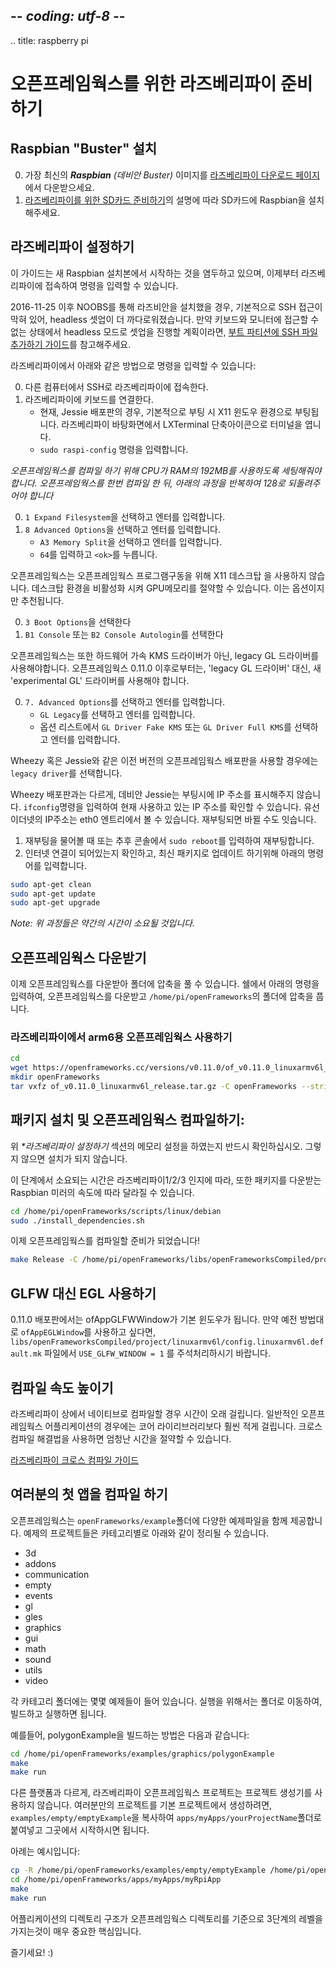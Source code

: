 ## -*- coding: utf-8 -*-
.. title: raspberry pi

오픈프레임웍스를 위한 라즈베리파이 준비하기
============

## Raspbian "Buster" 설치
0. 가장 최신의 _**Raspbian** (데비안 Buster)_ 이미지를 [라즈베리파이 다운로드 페이지](http://www.raspberrypi.org/downloads)에서 다운받으세요.
1. [라즈베리파이를 위한 SD카드 준비하기](http://elinux.org/RPi_Easy_SD_Card_Setup)의 설명에 따라 SD카드에 Raspbian을 설치해주세요.

## 라즈베리파이 설정하기
이 가이드는 새 Raspbian 설치본에서 시작하는 것을 염두하고 있으며, 이제부터 라즈베리파이에 접속하여 명령을 입력할 수 있습니다.

2016-11-25 이후 NOOBS를 통해 라즈비안을 설치했을 경우, 기본적으로 SSH 접근이 막혀 있어, headless 셋업이 더 까다로워졌습니다. 만약 키보드와 모니터에 접근할 수 없는 상태에서 headless 모드로 셋업을 진행할 계획이라면, [부트 파티션에 SSH 파일 추가하기 가이드](https://www.raspberrypi.org/documentation/remote-access/ssh/)를 참고해주세요.

라즈베리파이에서 아래와 같은 방법으로 명령을 입력할 수 있습니다:

0. 다른 컴퓨터에서 SSH로 라즈베리파이에 접속한다.
0. 라즈베리파이에 키보드를 연결한다.
	* 현재, Jessie 배포판의 경우, 기본적으로 부팅 시 X11 윈도우 환경으로 부팅됩니다. 라즈베리파이 바탕화면에서 LXTerminal 단축아이콘으로 터미널을 엽니다.
	* `sudo raspi-config` 명령을 입력합니다.

_오픈프레임웍스를 컴파일 하기 위해 CPU가 RAM의 192MB를 사용하도록 세팅해줘야 합니다. 오픈프레임웍스를 한번 컴파일 한 뒤, 아래의 과정을 반복하여 128로 되돌려주어야 합니다_

0.  `1 Expand Filesystem`을 선택하고 엔터를 입력합니다.
0.  `8 Advanced Options`을 선택하고 엔터를 입력합니다.
	* `A3 Memory Split`을 선택하고 엔터를 입력합니다.
	* `64`를 입력하고 `<ok>`를 누릅니다.


오픈프레임웍스는 오픈프레임웍스 프로그램구동을 위해 X11 데스크탑 을 사용하지 않습니다. 데스크탑 환경을 비활성화 시켜 GPU메모리를 절약할 수 있습니다. 이는 옵션이지만 추천됩니다.

0. `3 Boot Options`을 선택한다
0. `B1 Console` 또는 `B2 Console Autologin`를 선택한다

오픈프레임웍스는 또한 하드웨어 가속 KMS 드라이버가 아닌, legacy GL 드라이버를 사용해야합니다.
오픈프레임웍스 0.11.0 이후로부터는, 'legacy GL 드라이버' 대신, 새 'experimental GL' 드라이버를 사용해야 합니다.

0. `7. Advanced Options`를 선택하고 엔터를 입력합니다.
	* `GL Legacy`를 선택하고 엔터를 입력합니다.
	* 옵션 리스트에서 `GL Driver Fake KMS` 또는 `GL Driver Full KMS`를 선택하고 엔터를 입력합니다.
  
  Wheezy 혹은 Jessie와 같은 이전 버전의 오픈프레임웍스 배포판을 사용할 경우에는 `legacy driver`를 선택합니다.

Wheezy 배포판과는 다르게, 데비안 Jessie는 부팅시에 IP 주소를 표시해주지 않습니다. `ifconfig`명령을 입력하여 현재 사용하고 있는 IP 주소를 확인할 수 있습니다. 유선 이더넷의 IP주소는 eth0 엔트리에서 볼 수 있습니다. 재부팅되면 바뀔 수도 잇습니다.

1. 재부팅을 물어볼 때 또는 추후 콘솔에서 `sudo reboot`를 입력하여 재부팅합니다.
2. 인터넷 연결이 되어있는지 확인하고, 최신 패키지로 업데이트 하기위해 아래의 명령어를 입력합니다.

```sh
sudo apt-get clean
sudo apt-get update
sudo apt-get upgrade
```

_Note: 위 과정들은 약간의 시간이 소요될 것입니다._

## 오픈프레임웍스 다운받기
이제 오픈프레임웍스를 다운받아 폴더에 압축을 풀 수 있습니다. 쉘에서 아래의 명령을 입력하여, 오픈프레임웍스를 다운받고 `/home/pi/openFrameworks`의 폴더에 압축을 풉니다.

### 라즈베리파이에서 arm6용 오픈프레임웍스 사용하기

```sh
cd
wget https://openframeworks.cc/versions/v0.11.0/of_v0.11.0_linuxarmv6l_release.tar.gz
mkdir openFrameworks
tar vxfz of_v0.11.0_linuxarmv6l_release.tar.gz -C openFrameworks --strip-components 1
```

## 패키지 설치 및 오픈프레임웍스 컴파일하기:
위 _**라즈베리파이 설정하기*_ 섹션의 메모리 설정을 하였는지 반드시 확인하십시오. 그렇지 않으면 설치가 되지 않습니다.

이 단계에서 소요되는 시간은 라즈베리파이1/2/3 인지에 따라, 또한 패키지를 다운받는 Raspbian 미러의 속도에 따라 달라질 수 있습니다.

```sh
cd /home/pi/openFrameworks/scripts/linux/debian
sudo ./install_dependencies.sh
```

이제 오픈프레임웍스를 컴파일할 준비가 되었습니다!

```sh
make Release -C /home/pi/openFrameworks/libs/openFrameworksCompiled/project
```

## GLFW 대신 EGL 사용하기
0.11.0 배포판에서는 ofAppGLFWWindow가 기본 윈도우가 됩니다. 만약 예전 방법대로 `ofAppEGLWindow`를 사용하고 싶다면, `libs/openFrameworksCompiled/project/linuxarmv6l/config.linuxarmv6l.default.mk` 파일에서 `USE_GLFW_WINDOW = 1` 를 주석처리하시기 바랍니다.

## 컴파일 속도 높이기
라즈베리파이 상에서 네이티브로 컴파일할 경우 시간이 오래 걸립니다. 일반적인 오픈프레임웍스 어플리케이션의 경우에는 코어 라이리브러리보다 훨씬 적게 걸립니다. 크로스 컴파일 해결법을 사용하면 엄청난 시간을 절약할 수 있습니다.

[라즈베리파이 크로스 컴파일 가이드](../raspberry-pi-cross-compiling-guide/)

## 여러분의 첫 앱을 컴파일 하기
오픈프레임웍스는 `openFrameworks/example`폴더에 다양한 예제파일을 함께 제공합니다. 예제의 프로젝트들은 카테고리별로 아래와 같이 정리될 수 있습니다.

* 3d
* addons
* communication
* empty
* events
* gl
* gles
* graphics
* gui
* math
* sound
* utils
* video

각 카테고리 폴더에는 몇몇 예제들이 들어 있습니다. 실행을 위해서는 폴더로 이동하여, 빌드하고 실행하면 됩니다.

예를들어, polygonExample을 빌드하는 방법은 다음과 같습니다:

```sh
cd /home/pi/openFrameworks/examples/graphics/polygonExample
make
make run
```

다른 플랫폼과 다르게, 라즈베리파이 오픈프레임웍스 프로젝트는 프로젝트 생성기를 사용하지 않습니다. 여러분만의 프로젝트를 기본 프로젝트에서 생성하려면, `examples/empty/emptyExample`을 복사하여 `apps/myApps/yourProjectName`폴더로 붙여넣고 그곳에서 시작하시면 됩니다.

아례는 예시입니다:

```sh
cp -R /home/pi/openFrameworks/examples/empty/emptyExample /home/pi/openFrameworks/apps/myApps/myRpiApp
cd /home/pi/openFrameworks/apps/myApps/myRpiApp
make
make run
```

어플리케이션의 디렉토리 구조가 오픈프레임웍스 디렉토리를 기준으로 3단계의 레벨을 가지는것이 매우 중요한 핵심입니다.

즐기세요! :)